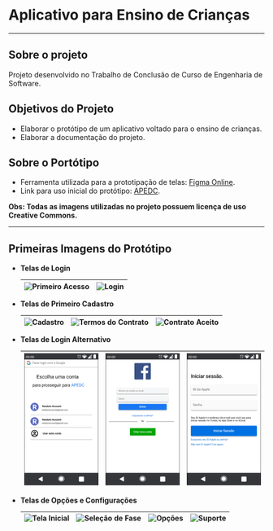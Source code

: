 # Aplicativo para Ensino de Crianças

---

## Sobre o projeto

Projeto desenvolvido no Trabalho de Conclusão de Curso de Engenharia de Software.

## Objetivos do Projeto

* Elaborar o protótipo de um aplicativo voltado para o ensino de crianças.
* Elaborar a documentação do projeto.

## Sobre o Portótipo

* Ferramenta utilizada para a prototipação de telas: [Figma Online](https://www.figma.com/).
* Link para uso inicial do protótipo: [APEDC](https://www.figma.com/file/TZR3CZQWU1AnDespexqltq/APEDC?node-id=0%3A1).

**Obs: Todas as imagens utilizadas no projeto possuem licença de uso Creative Commons.**

---

## Primeiras Imagens do Protótipo

* **Telas de Login**

    |![Primeiro Acesso](https://user-images.githubusercontent.com/81392077/126776415-74138cfc-7419-459f-8109-ef087d493467.png) |![Login](https://user-images.githubusercontent.com/81392077/126783815-98d4a3d4-5e1e-4e8f-b888-81150749ad8b.png) |
    |---|---|

* **Telas de Primeiro Cadastro**
  
    |![Cadastro](https://user-images.githubusercontent.com/81392077/126776569-97188e0b-da85-4681-9b18-183d3e1651f6.png) |![Termos do Contrato](https://user-images.githubusercontent.com/81392077/126778391-9e582edb-63fc-4f0e-b659-bc49f995ca26.png) |![Contrato Aceito](https://user-images.githubusercontent.com/81392077/126776656-7ec7a29f-ce9a-4d3f-9006-4a5faa6b2aa4.png) |
    |---|---|---|

* **Telas de Login Alternativo**

    |![Login com Google](https://github.com/tarcisioribeiro/APEDC/blob/main/Prototipo/Imagens/LoginGoogle.png?raw=true) |![Login com Facebook](https://github.com/tarcisioribeiro/APEDC/blob/main/Prototipo/Imagens/LoginFacebook.png?raw=true) |![Login com Apple ID](https://github.com/tarcisioribeiro/APEDC/blob/main/Prototipo/Imagens/LoginApple.png?raw=true) |
    |---|---|---|

* **Telas de Opções e Configurações**

    | ![Tela Inicial](https://user-images.githubusercontent.com/81392077/126776895-6b6bc95a-f2d2-4b20-8620-6b3a2bde6998.png) | ![Seleção de Fase](https://user-images.githubusercontent.com/81392077/126776933-a08b817e-51d4-42b9-8835-6f5c9d0b9ba0.png) | ![Opções](https://user-images.githubusercontent.com/81392077/126781138-5e00be08-6f8f-44fa-993c-4bbfa5759d78.png) | ![Suporte](https://user-images.githubusercontent.com/81392077/126781174-8e3e53c7-ed0e-4c5d-aefa-d06d647a5f94.png) |
    |---|---|---|---|

